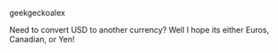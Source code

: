 geekgeckoalex

Need to convert USD to another currency? Well I hope its either Euros, Canadian, or Yen!
